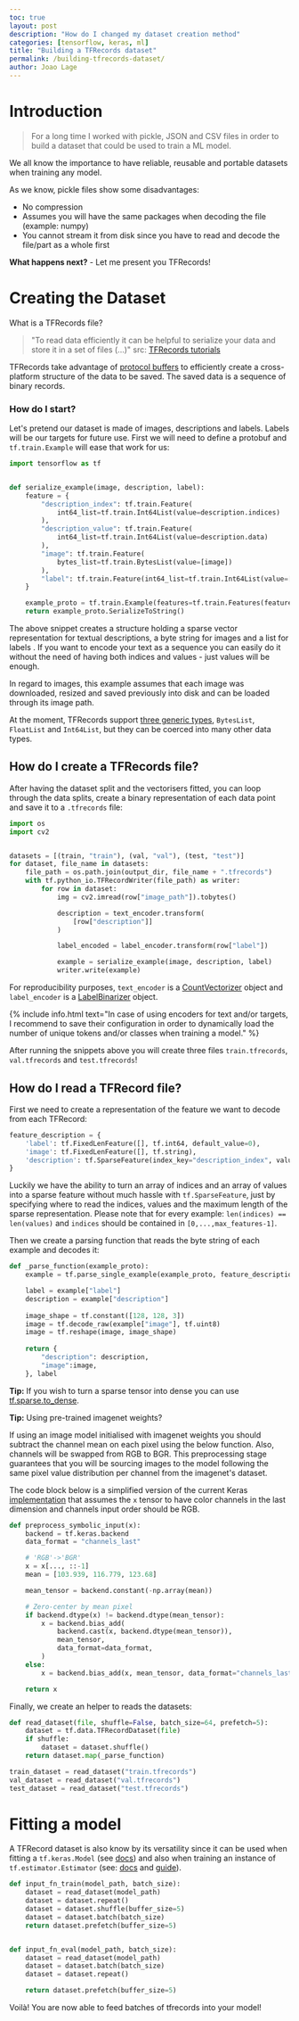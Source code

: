 ```yaml
---
toc: true
layout: post
description: "How do I changed my dataset creation method"
categories: [tensorflow, keras, ml]
title: "Building a TFRecords dataset"
permalink: /building-tfrecords-dataset/
author: Joao Lage
---
```


# Introduction

> For a long time I worked with pickle, JSON and CSV files in order to build a dataset that could be used to train a ML model.

We all know the importance to have reliable, reusable and portable datasets when training any model.

As we know, pickle files show some disadvantages:

* No compression
* Assumes you will have the same packages when decoding the file (example: numpy)
* You cannot stream it from disk since you have to read and decode the file/part as a whole first

**What happens next?** - Let me present you TFRecords!

# Creating the Dataset

What is a TFRecords file?

> "To read data efficiently it can be helpful to serialize your data and store it in a set of files (...)"
> src: [TFRecords tutorials](https://www.tensorflow.org/tutorials/load_data/tf_records)

TFRecords take advantage of [protocol buffers](https://developers.google.com/protocol-buffers/) to efficiently create a cross-platform structure of the data to be saved. The saved data is a sequence of binary records.


### How do I start?
Let's pretend our dataset is made of images, descriptions and labels. Labels will be our targets for future use.
First we will need to define a protobuf and `tf.train.Example` will ease that work for us:


```python
import tensorflow as tf


def serialize_example(image, description, label):
    feature = {
        "description_index": tf.train.Feature(
            int64_list=tf.train.Int64List(value=description.indices)
        ),
        "description_value": tf.train.Feature(
            int64_list=tf.train.Int64List(value=description.data)
        ),
        "image": tf.train.Feature(
            bytes_list=tf.train.BytesList(value=[image])
        ),
        "label": tf.train.Feature(int64_list=tf.train.Int64List(value=[label])),
    }

    example_proto = tf.train.Example(features=tf.train.Features(feature=feature))
    return example_proto.SerializeToString()
```

The above snippet creates a structure holding a sparse vector representation for textual descriptions, a byte string for images and a list for labels . If you want to encode your text as a sequence you can easily do it without the need of having both indices and values - just values will be enough.

In regard to images, this example assumes that each image was downloaded, resized and saved previously into disk and can be loaded through its image path.

At the moment, TFRecords support [three generic types](https://www.tensorflow.org/tutorials/load_data/tf_records#data_types_for_tfexample), `BytesList`, `FloatList` and `Int64List`, but they can be coerced into many other data types.

## How do I create a TFRecords file?

After having the dataset split and the vectorisers fitted, you can loop through the data splits, create a binary representation of each data point and save it to a `.tfrecords` file:

```python
import os
import cv2


datasets = [(train, "train"), (val, "val"), (test, "test")]
for dataset, file_name in datasets:
    file_path = os.path.join(output_dir, file_name + ".tfrecords")
    with tf.python_io.TFRecordWriter(file_path) as writer:
        for row in dataset:
            img = cv2.imread(row["image_path"]).tobytes()

            description = text_encoder.transform(
                [row["description"]]
            )

            label_encoded = label_encoder.transform(row["label"])

            example = serialize_example(image, description, label)
            writer.write(example)
```

For reproducibility purposes, `text_encoder` is a [CountVectorizer](https://scikit-learn.org/stable/modules/generated/sklearn.feature_extraction.text.CountVectorizer.html) object and `label_encoder` is a [LabelBinarizer](https://scikit-learn.org/stable/modules/generated/sklearn.preprocessing.LabelBinarizer.html) object.

{% include info.html text="In case of using encoders for text and/or targets, I recommend to save their configuration in order to dynamically load the number of unique tokens and/or classes when training a model." %}

After running the snippets above you will create three files `train.tfrecords`, `val.tfrecords` and `test.tfrecords`!


## How do I read a TFRecord file?
First we need to create a representation of the feature we want to decode from each TFRecord:

```python
feature_description = {
    'label': tf.FixedLenFeature([], tf.int64, default_value=0),
    'image': tf.FixedLenFeature([], tf.string),
    'description': tf.SparseFeature(index_key="description_index", value_key="description_value", dtype=tf.int64, size=description_max_features),
}
```

Luckily we have the ability to turn an array of indices and an array of values into a sparse feature without much hassle with `tf.SparseFeature`, just by specifying where to read the indices, values and the maximum length of the sparse representation. Please note that for every example: `len(indices) == len(values)` and `indices` should be contained in `[0,...,max_features-1]`.

Then we create a parsing function that reads the byte string of each example and decodes it:

```python
def _parse_function(example_proto):
    example = tf.parse_single_example(example_proto, feature_description)

    label = example["label"]
    description = example["description"]
    
    image_shape = tf.constant([128, 128, 3])
    image = tf.decode_raw(example["image"], tf.uint8)
    image = tf.reshape(image, image_shape)
    
    return {
        "description": description,
        "image":image,
    }, label
```

**Tip:** If you wish to turn a sparse tensor into dense you can use [tf.sparse.to_dense](https://www.tensorflow.org/api_docs/python/tf/sparse/to_dense).

**Tip:** Using pre-trained imagenet weights?

If using an image model initialised with imagenet weights you should subtract the channel mean on each pixel using the below function. Also, channels will be swapped from RGB to BGR. This preprocessing stage guarantees that you will be sourcing images to the model following the same pixel value distribution per channel from the imagenet's dataset.

The code block below is a simplified version of the current Keras [implementation](https://github.com/keras-team/keras-applications/blob/master/keras_applications/imagenet_utils.py#L93) that assumes the `x` tensor to have color channels in the last dimension and channels input order should be RGB.

```python
def preprocess_symbolic_input(x):
    backend = tf.keras.backend
    data_format = "channels_last"

    # 'RGB'->'BGR'
    x = x[..., ::-1]
    mean = [103.939, 116.779, 123.68]

    mean_tensor = backend.constant(-np.array(mean))

    # Zero-center by mean pixel
    if backend.dtype(x) != backend.dtype(mean_tensor):
        x = backend.bias_add(
            backend.cast(x, backend.dtype(mean_tensor)),
            mean_tensor,
            data_format=data_format,
        )
    else:
        x = backend.bias_add(x, mean_tensor, data_format="channels_last")

    return x
```

Finally, we create an helper to reads the datasets:
    
```python
def read_dataset(file, shuffle=False, batch_size=64, prefetch=5):
    dataset = tf.data.TFRecordDataset(file)
    if shuffle:
        dataset = dataset.shuffle()
    return dataset.map(_parse_function)

train_dataset = read_dataset("train.tfrecords")
val_dataset = read_dataset("val.tfrecords")
test_dataset = read_dataset("test.tfrecords")
```


# Fitting a model
A TFRecord dataset is also know by its versatility since it can be used when fitting a `tf.keras.Model` (see [docs](https://www.tensorflow.org/api_docs/python/tf/keras/Model#fit)) and also when training an instance of `tf.estimator.Estimator` (see: [docs](https://www.tensorflow.org/api_docs/python/tf/estimator/Estimator) and [guide](https://www.tensorflow.org/guide/estimators)).

```python
def input_fn_train(model_path, batch_size):
    dataset = read_dataset(model_path)
    dataset = dataset.repeat()
    dataset = dataset.shuffle(buffer_size=5)
    dataset = dataset.batch(batch_size)
    return dataset.prefetch(buffer_size=5)


def input_fn_eval(model_path, batch_size):
    dataset = read_dataset(model_path)
    dataset = dataset.batch(batch_size)
    dataset = dataset.repeat()

    return dataset.prefetch(buffer_size=5)
```

Voilà! You are now able to feed batches of tfrecords into your model!